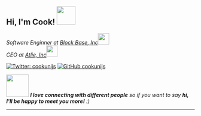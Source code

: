 <h2> Hi, I'm Cook! <img src="https://media.giphy.com/media/fAQN9WLg46TtCQ0CFb/giphy.gif" width="50"></h2>
<!-- <img align='right' src="" width="230"> -->
<p><em>Software Enginner at <a href="http://block-base.co">Block Base, Inc</a><img src="https://media.giphy.com/media/fYSnHlufseco8Fh93Z/giphy.gif" width="30"></br>CEO at <a href="https://atlie.io">Atlie, Inc</a><img src="https://media.giphy.com/media/WUlplcMpOCEmTGBtBW/giphy.gif" width="30">
</em></p>

[![Twitter: cookunijs](https://img.shields.io/twitter/follow/ThaiiBraga?style=social)](https://twitter.com/cookunijs)
[![GitHub cookunijs](https://img.shields.io/github/followers/thaiane?label=follow&style=social)](https://github.com/cookunijs)


<img src="https://media.giphy.com/media/LnQjpWaON8nhr21vNW/giphy.gif" width="60"> <em><b>I love connecting with different people</b> so if you want to say <b>hi, I'll be happy to meet you more!</b> :)</em>

---
